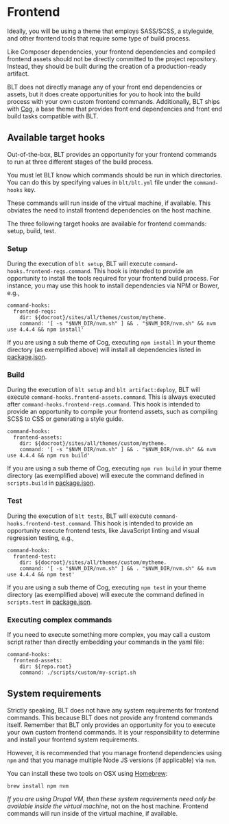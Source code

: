 # Frontend

Ideally, you will be using a theme that employs SASS/SCSS, a styleguide, and other frontend tools that require some type of build process.

Like Composer dependencies, your frontend dependencies and compiled frontend assets should not be directly committed to the project repository. Instead, they should be built during the creation of a production-ready artifact.

BLT does not directly manage any of your front end dependencies or assets, but it does create opportunities for you to hook into the build process with your own custom frontend commands. Additionally, BLT ships with [Cog](https://github.com/acquia-pso/cog), a base theme that provides front end dependencies and front end build tasks compatible with BLT.

##  Available target hooks

Out-of-the-box, BLT provides an opportunity for your frontend commands to run at three different stages of the build process.

You must let BLT know which commands should be run in which directories. You can do this by specifying values in `blt/blt.yml` file under the `command-hooks` key.

These commands will run inside of the virtual machine, if available. This obviates the need to install frontend dependencies on the host machine.

The three following target hooks are available for frontend commands: setup, build, test.

### Setup

During the execution of `blt setup`, BLT will execute `command-hooks.frontend-reqs.command`. This hook is intended to provide an opportunity to install the tools required for your frontend build process. For instance, you may use this hook to install dependencies via NPM or Bower, e.g.,

    command-hooks:
      frontend-reqs:
        dir: ${docroot}/sites/all/themes/custom/mytheme.
        command: '[ -s "$NVM_DIR/nvm.sh" ] && . "$NVM_DIR/nvm.sh" && nvm use 4.4.4 && npm install'

If you are using a sub theme of Cog, executing `npm install` in your theme directory (as exemplified above) will install all dependencies listed in [package.json](https://github.com/acquia-pso/cog/blob/8.x-1.x/STARTERKIT/package.json).

### Build

During the execution of `blt setup` and `blt artifact:deploy`, BLT will execute `command-hooks.frontend-assets.command`. This is always executed after `command-hooks.frontend-reqs.command`. This hook is intended to provide an opportunity to compile your frontend assets, such as compiling SCSS to CSS or generating a style guide.

    command-hooks:
      frontend-assets:
        dir: ${docroot}/sites/all/themes/custom/mytheme.
        command: '[ -s "$NVM_DIR/nvm.sh" ] && . "$NVM_DIR/nvm.sh" && nvm use 4.4.4 && npm run build'

If you are using a sub theme of Cog, executing `npm run build` in your theme directory (as exemplified above) will execute the command defined in `scripts.build` in [package.json](https://github.com/acquia-pso/cog/blob/8.x-1.x/STARTERKIT/package.json#L51).

### Test

During the execution of `blt tests`, BLT will execute `command-hooks.frontend-test.command`. This hook is intended to provide an opportunity execute frontend tests, like JavaScript linting and visual regression testing, e.g.,

    command-hooks:
      frontend-test:
        dir: ${docroot}/sites/all/themes/custom/mytheme.
        command: '[ -s "$NVM_DIR/nvm.sh" ] && . "$NVM_DIR/nvm.sh" && nvm use 4.4.4 && npm test'

If you are using a sub theme of Cog, executing `npm test` in your theme directory (as exemplified above) will execute the command defined in `scripts.test` in [package.json](https://github.com/acquia-pso/cog/blob/8.x-1.x/STARTERKIT/package.json).

### Executing complex commands

If you need to execute something more complex, you may call a custom script rather than directly embedding your commands in the yaml file:

    command-hooks:
      frontend-assets:
        dir: ${repo.root}
        command: ./scripts/custom/my-script.sh

## System requirements

Strictly speaking, BLT does not have any system requirements for frontend commands. This because BLT does not provide any frontend commands itself. Remember that BLT only provides an opportunity for you to execute your own custom frontend commands. It is your responsibility to determine and install your frontend system requirements.

However, it is recommended that you manage frontend dependencies using `npm` and that you manage multiple Node JS versions (if applicable) via `nvm`.

You can install these two tools on OSX using [Homebrew](https://brew.sh/):

    brew install npm nvm

_If you are using Drupal VM, then these system requirements need only be available inside the virtual machine_, not on the host machine. Frontend commands will run inside of the virtual machine, if available.
